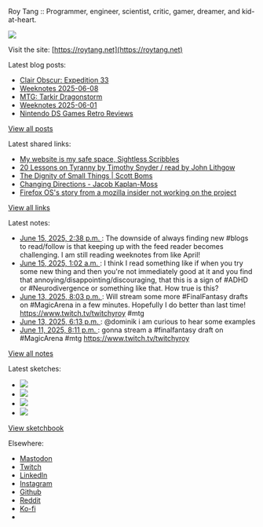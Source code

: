 Roy Tang :: Programmer, engineer, scientist, critic, gamer, dreamer, and kid-at-heart.

![](https://roytang.net/static/img/profile.jpg)

Visit the site: [https://roytang.net](https://roytang.net)

Latest blog posts:

- [Clair Obscur: Expedition 33](https://roytang.net/2025/06/clair-obscur-expedition-33/)
- [Weeknotes 2025-06-08](https://roytang.net/2025/06/weeknotes-06-08/)
- [MTG: Tarkir Dragonstorm](https://roytang.net/2025/06/mtg-dragonstorm/)
- [Weeknotes 2025-06-01](https://roytang.net/2025/06/weeknotes-06-01/)
- [Nintendo DS Games Retro Reviews](https://roytang.net/2025/05/nds-games/)

[View all posts](https://roytang.net/blog)

Latest shared links:

- [My website is my safe space, Sightless Scribbles](https://roytang.net/2025/06/3b592d8a68c0da8bfe63babba7c38745/)
- [20 Lessons on Tyranny by Timothy Snyder / read by John Lithgow](https://roytang.net/2025/06/daf545ae507d7560ecd45ec60127a307/)
- [The Dignity of Small Things | Scott Boms](https://roytang.net/2025/06/c6ebdb9058b40c7a631f8a991aeb03cd/)
- [Changing Directions - Jacob Kaplan-Moss](https://roytang.net/2025/06/1d5cbeb5e1276a0c6981184daf21456a/)
- [Firefox OS&#x27;s story from a mozilla insider not working on the project](https://roytang.net/2025/06/6763800cf141516f1464b5bda6c55515/)

[View all links](https://roytang.net/links)

Latest notes:

- [June 15, 2025, 2:38 p.m. ](https://roytang.net/2025/06/114686003160672507/): The downside of always finding new #blogs to read/follow is that keeping up with the feed reader becomes challenging. I am still reading weeknotes from like April!
- [June 15, 2025, 1:02 a.m. ](https://roytang.net/2025/06/114682791242906156/): I think I read something like if when you try some new thing and then you&#x27;re not immediately good at it and you find that annoying/disappointing/discouraging, that this is a sign of #ADHD or #Neurodivergence or something like that. How true is this?
- [June 13, 2025, 8:03 p.m. ](https://roytang.net/2025/06/114675956063565364/): Will stream some more #FinalFantasy drafts on #MagicArena in a few minutes. Hopefully I do better than last time! https://www.twitch.tv/twitchyroy #mtg
- [June 13, 2025, 6:13 p.m. ](https://roytang.net/2025/06/114675521562119248/): @dominik i am curious to hear some examples
- [June 11, 2025, 8:11 p.m. ](https://roytang.net/2025/06/114664661427076638/): gonna stream a #finalfantasy draft on #MagicArena #mtg https://www.twitch.tv/twitchyroy

[View all notes](https://roytang.net/notes)

Latest sketches:


- ![](https://roytang.net/media/cache/32/e6/32e6bccc49e8369f7e33d4b393e24821.jpg)
- ![](https://roytang.net/media/cache/6d/bb/6dbb65d9198fe1692eed00385ef079c4.jpg)
- ![](https://roytang.net/media/cache/55/78/5578c142afd534e31f9723865e041b14.jpg)
- ![](https://roytang.net/media/cache/ab/48/ab48f5f9b0480e3f07e72a0a6795f014.jpg)

[View sketchbook](https://roytang.net/albums/sketchbook)


Elsewhere:

- [Mastodon](https://indieweb.social/@roytang)
- [Twitch](https://twitch.tv/twitchyroy)
- [LinkedIn](https://www.linkedin.com/in/roytang)
- [Instagram](https://instagram.com/roytang0400)
- [Github](https://github.com/roytang)
- [Reddit](https://reddit.com/u/hungryroy)
- [Ko-fi](https://ko-fi.com/roytang)
- [](mailto:hello@roytang.net)
